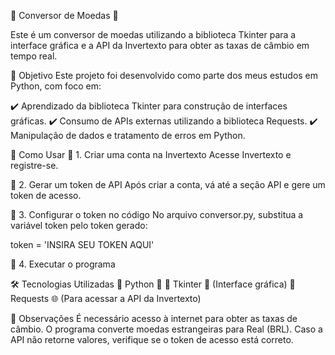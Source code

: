 🏦 Conversor de Moedas 💱

Este é um conversor de moedas utilizando a biblioteca Tkinter para a interface gráfica e a API da Invertexto para obter as taxas de câmbio em tempo real.

🎯 Objetivo
Este projeto foi desenvolvido como parte dos meus estudos em Python, com foco em:

✔️ Aprendizado da biblioteca Tkinter para construção de interfaces gráficas.
✔️ Consumo de APIs externas utilizando a biblioteca Requests.
✔️ Manipulação de dados e tratamento de erros em Python.


🚀 Como Usar
🔹 1. Criar uma conta na Invertexto
Acesse Invertexto e registre-se.

🔹 2. Gerar um token de API
Após criar a conta, vá até a seção API e gere um token de acesso.

🔹 3. Configurar o token no código
No arquivo conversor.py, substitua a variável token pelo token gerado:


token = 'INSIRA SEU TOKEN AQUI'

🔹 4. Executar o programa

🛠 Tecnologias Utilizadas
🔹 Python 🐍
🔹 Tkinter 🎨 (Interface gráfica)
🔹 Requests 🌐 (Para acessar a API da Invertexto)

📌 Observações
É necessário acesso à internet para obter as taxas de câmbio.
O programa converte moedas estrangeiras para Real (BRL).
Caso a API não retorne valores, verifique se o token de acesso está correto.
